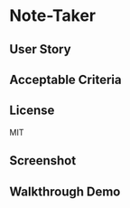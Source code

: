 # Note-Taker


## User Story


## Acceptable Criteria


## License
MIT

## Screenshot



## Walkthrough Demo